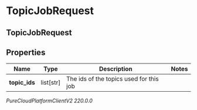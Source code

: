 # TopicJobRequest

## TopicJobRequest

## Properties

|Name | Type | Description | Notes|
|------------ | ------------- | ------------- | -------------|
| **topic_ids** | list[str] | The ids of the topics used for this job | |



_PureCloudPlatformClientV2 220.0.0_

